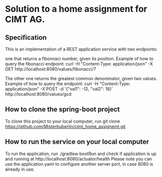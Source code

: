 # Solution to a home assignment for CIMT AG.

## Specification

This is an implementation of a REST application service with two endpoints:

one that returns a fibonnaci number, given its position.
Example of how to query the fibonacci endpoint:
curl -H "Content-Type: application/json" -X GET http://localhost:8080/values/fibonacci/7

The other one returns the greatest common denominator, given two values.
Example of how to query the endpoint:
curl -H "Content-Type: application/json" -X POST -d '{"val1": -12, "val2": 18}' http://localhost:8080/values/gcd

## How to clone the spring-boot project

To clone this project to your local computer, run git clone https://github.com/Misterbuberlin/cimt_home_assignemt.git

## How to run the service on your local computer
To run the application, run ./gradlew bootRun and check if application is up and running
at http://localhost:8080/actuator/health
Please note you can use the application.yaml to configure another server port, in case 8080 is already in use.
